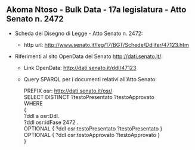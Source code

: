 ## Akoma Ntoso - Bulk Data - 17a legislatura - Atto Senato n. 2472 ##

* Scheda del Disegno di Legge - Atto Senato n. 2472:
	* http url: http://www.senato.it/leg/17/BGT/Schede/Ddliter/47123.htm

* Riferimenti al sito OpenData del Senato http://dati.senato.it/:
	* Link OpenData: http://dati.senato.it/ddl/47123
	* Query SPARQL per i documenti relativi all'Atto Senato:

        PREFIX osr: <http://dati.senato.it/osr/>  
		SELECT DISTINCT ?testoPresentato ?testoApprovato  
		WHERE  
		{  
		    ?ddl a osr:Ddl.  
		    ?ddl osr:idFase 2472 .  
		    OPTIONAL { ?ddl osr:testoPresentato ?testoPresentato }  
		    OPTIONAL { ?ddl osr:testoApprovato ?testoApprovato }  
		}
		